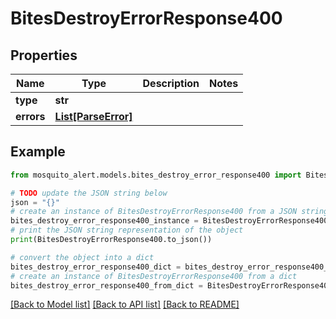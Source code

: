 # BitesDestroyErrorResponse400


## Properties

Name | Type | Description | Notes
------------ | ------------- | ------------- | -------------
**type** | **str** |  | 
**errors** | [**List[ParseError]**](ParseError.md) |  | 

## Example

```python
from mosquito_alert.models.bites_destroy_error_response400 import BitesDestroyErrorResponse400

# TODO update the JSON string below
json = "{}"
# create an instance of BitesDestroyErrorResponse400 from a JSON string
bites_destroy_error_response400_instance = BitesDestroyErrorResponse400.from_json(json)
# print the JSON string representation of the object
print(BitesDestroyErrorResponse400.to_json())

# convert the object into a dict
bites_destroy_error_response400_dict = bites_destroy_error_response400_instance.to_dict()
# create an instance of BitesDestroyErrorResponse400 from a dict
bites_destroy_error_response400_from_dict = BitesDestroyErrorResponse400.from_dict(bites_destroy_error_response400_dict)
```
[[Back to Model list]](../README.md#documentation-for-models) [[Back to API list]](../README.md#documentation-for-api-endpoints) [[Back to README]](../README.md)


